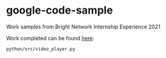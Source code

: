 # google-code-sample

Work samples from Bright Network Internship Experience 2021

Work completed can be found [here](https://github.com/tarirojaji/google-code-sample/blob/main/python/src/video_player.py):
```bash
python/src/video_player.py
```
